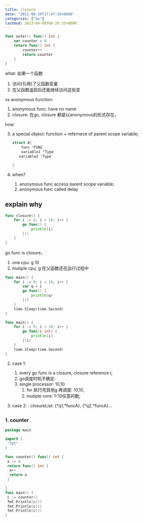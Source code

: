 ```yaml
---
title: closure
date: "2021-08-29T17:47:16+0800"
categories: ["Go"]
lastmod: 2023-04-08T00:26:33+0800
---
```



```go
func outer() func() int {
	var counter = 0
	return func() int {
		counter++
		return counter
	}
}
```
what: 如果一个函数
1. 访问(引用)了父函数变量
2. 在父函数返回后还能继续访问这些变

vs  anonymous  function:   
1. anonymous func: have no name
2. closure: 在go, closure 都是以anonymous的形式存在，


how:




3. a special object: function + refernece of  parent scope variable;

    ```c
    struct A{
        func *FUNC
        variable1 *Type 
       variable2 *Type

    }
    ```

2. when?
   1. anonymous  func access parent scope variable;
   2. anonymous  func called delay



## explain why

```go
func closure() {
	for i := 0; i < 10; i++ {
		go func() {
			println(i)
		}()
	}
}
```

go func  is closure， 
1. one cpu: g 10
2. mutiple cpu, g 在父函数还在运行过程中


```go
func main() {
	for i := 0; i < 10; i++ {
		var q = i
		go func() {
			println(q)
		}()
	}
	time.Sleep(time.Second)
}

func main() {
	for i := 0; i < 10; i++ {
		go func(i int) {
			println(i)
		}(i)
	}
	time.Sleep(time.Second)
}

```


2. case 1:
    1. every go func is a closure, closure reference i;
    2. go调度时机不确定:
    3. single processor: 10,10
         1. for 执行完其他g 再调度: 10,10,
         2. mutiple core: 1-10任意的数;

3. case 2:
    : closureList: {*q1,*funcA}, {*q2,*funcA}...

## 

### 1. counter

```go
package main

import (
 "fmt"
)

func counter() func() int {
 a := 0
 return func() int {
  a++
  return a
 }

}
func main() {
 c := counter()
 fmt.Println(c())
 fmt.Println(c())
 fmt.Println(c())
}
```
